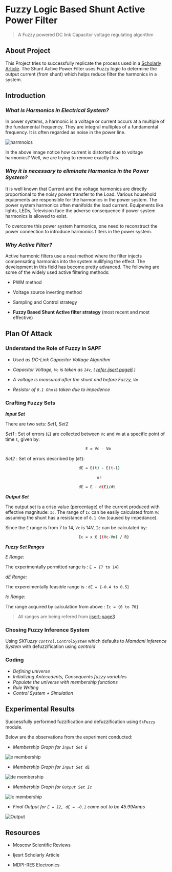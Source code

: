# Fuzzy Logic Based Shunt Active Power Filter

> A Fuzzy powered DC link Capacitor voltage regulating algorithm

## About Project

This Project tries to successfully replicate the process used in a [Scholarly Article](https://www.researchgate.net/publication/229017965_Shunt_Active_Filter_Controlled_by_Fuzzy_Logic). The Shunt Active Power Filter uses Fuzzy logic to determine the output current (from shunt) which helps reduce filter the harmonics in a system.

## Introduction

### _What is Harmonics in Electrical System?_

In power systems, a harmonic is a voltage or current occurs at a multiple of the fundamental frequency. They are integral multiples of a fundamental frequency. It is often regarded as noise in the power line.

![harmnoics](https://circuitdigest.com/sites/default/files/inlineimages/u1/Harmonics-in-Electrical.png)

In the above image notice how current is distorted due to voltage harmonics? Well, we are trying to remove exactly this.

### _Why it is necessary to eliminate Harmonics in the Power System?_

It is well known that Current and the voltage harmonics are directly proportional to the noisy power transfer to the Load. Various household equipments are responsible for the harmonics in the power system. The power system harmonics often manifolds the load current. Equipments like lights, LEDs, Television face the adverse consequence if power system harmonics is allowed to exist.

To overcome this power system harmonics, one need to reconstruct the power connection to introduce harmonics filters in the power system.

### _Why Active Filter?_

Active harmonic filters use a neat method where the filter injects compensating harmonics into the system nullifying the effect. The development in this field has become pretty advanced. The following are some of the widely used active filtering methods:

- PWM method

- Voltage source inverting method

- Sampling and Control strategy

- **Fuzzy Based Shunt Active filter strategy** (most recent and most effective)

## Plan Of Attack

### Understand the Role of Fuzzy in SAPF

- _Used as DC-Link Capacitor Voltage Algorithm_

- _Capacitor Voltage, `Vc` is taken as `14v`, ( [refer ijsert page6](http://www.ijesrt.com/issues%20pdf%20file/Archive-2018/June-2018/64.pdf) )_

- _A voltage is measured after the shunt and before Fuzzy, `Vm`_

- _Resistor of `0.1 Ohm` is taken due to impedence_

### Crafting Fuzzy Sets

**_Input Set_**

There are two sets: _Set1, Set2_

*Set1* : Set of errors (`E`) are collected between `Vc` and `Vm` at a specific point of time `t`, given by:

```bash
                                   E = Vc - Vm
```

*Set2* : Set of errors described by (`dE`):

```bash
                                dE = E(t) - E(t-1)
                                
                                        or
                                        
                                dE = E - d(E)/dt

```

**_Output Set_**

The output set is a crisp value (percentage) of the current produced with effective magnitude: `Ic`. The range of `Ic` can be easily calculated from `Vc` assuming the shunt has a resistance of `0.1 Ohm` (caused by impedance).

Since the `E` range is from 7 to 14, `Vc` is 14V, `Ic` can be calculated by:

```bash
                                Ic = x ∈ {(Vc-Vm) / R}
```

**_Fuzzy Set Ranges_**

_E Range_:

The experimentally permitted range is : `E = {7 to 14}`

_dE Range_:

The expereimentally feasible range is : `dE = {-0.4 to 0.5}`

_Ic Range_:

The range acquired by calculation from above : `Ic = {0 to 70}`

> All ranges are being refered from [ijsert-page3](http://www.ijesrt.com/issues%20pdf%20file/Archive-2018/June-2018/64.pdf)

### Chosing Fuzzy Inference System

Using _SKFuzzy `control.ControlSystem`_ which defaults to _Mamdani Inference System_ with defuzzification using _centroid_

### Coding

- _Defining universe_
- _Initializing Antecedents, Consequents fuzzy variables_
- _Populate the universe with membership functions_
- _Rule Writing_
- _Control System + Simulation_

## Experimental Results

Successfully performed fuzzification and defuzzification using `SkFuzzy` module.

Below are the observations from the experiment conducted:

- _Membership Graph for `Input Set E`_

![e membership](https://i.imgur.com/hFVcOVX.png)

- _Membership Graph for `Input Set dE`_

![de membership](https://i.imgur.com/qTPCn1A.png)

- _Membership Graph for `Output Set Ic`_

![Ic membership](https://i.imgur.com/QiMTrFC.png)

- _Final Output for `E = 12, dE = -0.1` came out to be 45.99Amps_

![Output](https://i.imgur.com/nkVoFFT.png)

## Resources

- Moscow Scientific Reviews

- Ijesrt Scholarly Article

- MDPI-RES Electronics
